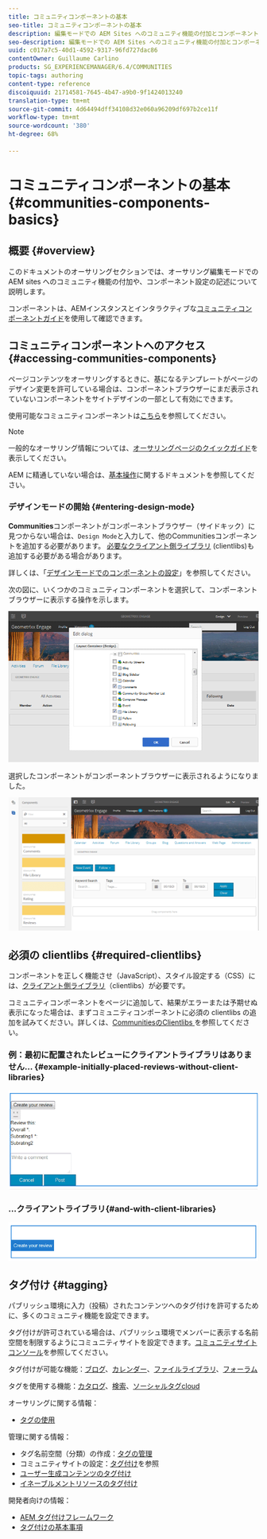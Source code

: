 ```yaml
---
title: コミュニティコンポーネントの基本
seo-title: コミュニティコンポーネントの基本
description: 編集モードでの AEM Sites へのコミュニティ機能の付加とコンポーネントの設定
seo-description: 編集モードでの AEM Sites へのコミュニティ機能の付加とコンポーネントの設定
uuid: c017a7c5-40d1-4592-9317-96fd727dac86
contentOwner: Guillaume Carlino
products: SG_EXPERIENCEMANAGER/6.4/COMMUNITIES
topic-tags: authoring
content-type: reference
discoiquuid: 21714581-7645-4b47-a9b0-9f1424013240
translation-type: tm+mt
source-git-commit: 4d64494dff34108d32e060a96209df697b2ce11f
workflow-type: tm+mt
source-wordcount: '380'
ht-degree: 68%

---
```



# コミュニティコンポーネントの基本 {#communities-components-basics}

## 概要 {#overview}

このドキュメントのオーサリングセクションでは、オーサリング編集モードでの  AEM sites へのコミュニティ機能の付加や、コンポーネント設定の記述について説明します。

コンポーネントは、AEMインスタンスとインタラクティブな[コミュニティコンポーネントガイド](components-guide.md)を使用して確認できます。

## コミュニティコンポーネントへのアクセス {#accessing-communities-components}

ページコンテンツをオーサリングするときに、基になるテンプレートがページのデザイン変更を許可している場合は、コンポーネントブラウザーにまだ表示されていないコンポーネントをサイトデザインの一部として有効にできます。

使用可能なコミュニティコンポーネントは[こちら](author-communities.md#available-communities-components)を参照してください。

>[!NOTE]
>
>一般的なオーサリング情報については、[オーサリングページのクイックガイド](../../help/sites-authoring/qg-page-authoring.md)を表示してください。
>
>AEM に精通していない場合は、[基本操作](../../help/sites-authoring/basic-handling.md)に関するドキュメントを参照してください。

### デザインモードの開始  {#entering-design-mode}

**Communities**&#x200B;コンポーネントがコンポーネントブラウザー（サイドキック）に見つからない場合は、`Design Mode`と入力して、他のCommunitiesコンポーネントを追加する必要があります。 [必要なクライアント側ライブラリ](#required-clientlibs) (clientlibs)も追加する必要がある場合があります。

詳しくは、「[デザインモードでのコンポーネントの設定](../../help/sites-authoring/default-components-designmode.md)」を参照してください。

次の図に、いくつかのコミュニティコンポーネントを選択して、コンポーネントブラウザーに表示する操作を示します。

![chlimage_1-424](assets/chlimage_1-424.png)

選択したコンポーネントがコンポーネントブラウザーに表示されるようになりました。

![chlimage_1-425](assets/chlimage_1-425.png)

## 必須の clientlibs {#required-clientlibs}

コンポーネントを正しく機能させ（JavaScript）、スタイル設定する（CSS）には、[クライアント側ライブラリ](../../help/sites-developing/clientlibs.md)（clientlibs）が必要です。

コミュニティコンポーネントをページに追加して、結果がエラーまたは予期せぬ表示になった場合は、まずコミュニティコンポーネントに必須の clientlibs の追加を試みてください。詳しくは、[CommunitiesのClientlibs ](clientlibs.md)を参照してください。

### 例：最初に配置されたレビューにクライアントライブラリはありません… {#example-initially-placed-reviews-without-client-libraries}

![chlimage_1-426](assets/chlimage_1-426.png)

### ...クライアントライブラリ{#and-with-client-libraries}

![chlimage_1-427](assets/chlimage_1-427.png)

## タグ付け {#tagging}

パブリッシュ環境に入力（投稿）されたコンテンツへのタグ付けを許可するために、多くのコミュニティ機能を設定できます。

タグ付けが許可されている場合は、パブリッシュ環境でメンバーに表示する名前空間を制限するようにコミュニティサイトを設定できます。[コミュニティサイトコンソール](sites-console.md#tagging)を参照してください。

タグ付けが可能な機能：[ブログ](blog-feature.md)、[カレンダー](calendar.md)、[ファイルライブラリ](file-library.md)、[フォーラム](forum.md)

タグを使用する機能：[カタログ](catalog.md)、[検索](search.md)、[ソーシャルタグcloud](tagcloud.md)

オーサリングに関する情報：

* [タグの使用](../../help/sites-authoring/tags.md)

管理に関する情報：

* タグ名前空間（分類）の作成：[タグの管理](../../help/sites-administering/tags.md)
* コミュニティサイトの設定：[タグ付け](sites-console.md#tagging)を参照
* [ユーザー生成コンテンツのタグ付け](../../help/sites-authoring/tags.md)
* [イネーブルメントリソースのタグ付け](tag-resources.md)

開発者向けの情報：

* [AEM タグ付けフレームワーク](../../help/sites-developing/framework.md)
* [タグ付けの基本事項](tag.md)

